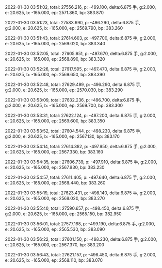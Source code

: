 2022-01-30 03:51:02, total: 27556.216, p: -499.100, delta:6.875 手, g:2.000, e: 20.625, b: -165.000, ep: 2571.860, bp: 383.870

2022-01-30 03:51:23, total: 27583.990, p: -496.290, delta:6.875 手, g:2.000, e: 20.625, b: -165.000, ep: 2569.790, bp: 383.260

2022-01-30 03:51:43, total: 27614.603, p: -497.700, delta:6.875 手, g:2.000, e: 20.625, b: -165.000, ep: 2569.020, bp: 383.340

2022-01-30 03:52:05, total: 27605.951, p: -497.670, delta:6.875 手, g:2.000, e: 20.625, b: -165.000, ep: 2568.890, bp: 383.320

2022-01-30 03:52:26, total: 27617.595, p: -497.470, delta:6.875 手, g:2.000, e: 20.625, b: -165.000, ep: 2569.650, bp: 383.390

2022-01-30 03:52:48, total: 27629.499, p: -496.290, delta:6.875 手, g:2.000, e: 20.625, b: -165.000, ep: 2570.030, bp: 383.290

2022-01-30 03:53:09, total: 27632.236, p: -496.700, delta:6.875 手, g:2.000, e: 20.625, b: -165.000, ep: 2569.700, bp: 383.300

2022-01-30 03:53:31, total: 27622.124, p: -497.200, delta:6.875 手, g:2.000, e: 20.625, b: -165.000, ep: 2569.600, bp: 383.350

2022-01-30 03:53:52, total: 27604.544, p: -498.230, delta:6.875 手, g:2.000, e: 20.625, b: -165.000, ep: 2567.130, bp: 383.170

2022-01-30 03:54:14, total: 27614.382, p: -497.950, delta:6.875 手, g:2.000, e: 20.625, b: -165.000, ep: 2567.330, bp: 383.160

2022-01-30 03:54:35, total: 27606.739, p: -497.910, delta:6.875 手, g:2.000, e: 20.625, b: -165.000, ep: 2567.930, bp: 383.230

2022-01-30 03:54:57, total: 27611.405, p: -497.640, delta:6.875 手, g:2.000, e: 20.625, b: -165.000, ep: 2568.440, bp: 383.260

2022-01-30 03:55:19, total: 27623.431, p: -498.140, delta:6.875 手, g:2.000, e: 20.625, b: -165.000, ep: 2568.020, bp: 383.270

2022-01-30 03:55:40, total: 27590.657, p: -498.450, delta:6.875 手, g:2.000, e: 20.625, b: -165.000, ep: 2565.150, bp: 382.950

2022-01-30 03:56:01, total: 27577.168, p: -499.190, delta:6.875 手, g:2.000, e: 20.625, b: -165.000, ep: 2565.530, bp: 383.090

2022-01-30 03:56:22, total: 27601.150, p: -498.230, delta:6.875 手, g:2.000, e: 20.625, b: -165.000, ep: 2567.370, bp: 383.200

2022-01-30 03:56:43, total: 27621.157, p: -496.450, delta:6.875 手, g:2.000, e: 20.625, b: -165.000, ep: 2568.110, bp: 383.070
